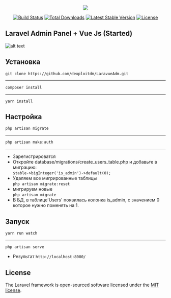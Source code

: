 <p align="center">
<img src="https://pp.userapi.com/c841436/v841436793/3c3d0/8emN4vV28mM.jpg">

</p>

<p align="center">
<a href="https://travis-ci.org/laravel/framework"><img src="https://travis-ci.org/laravel/framework.svg" alt="Build Status"></a>
<a href="https://packagist.org/packages/laravel/framework"><img src="https://poser.pugx.org/laravel/framework/d/total.svg" alt="Total Downloads"></a>
<a href="https://packagist.org/packages/laravel/framework"><img src="https://poser.pugx.org/laravel/framework/v/stable.svg" alt="Latest Stable Version"></a>
<a href="https://packagist.org/packages/laravel/framework"><img src="https://poser.pugx.org/laravel/framework/license.svg" alt="License"></a>
</p>

## Laravel Admin Panel + Vue Js (Started) 

![alt text](https://pp.userapi.com/c840720/v840720468/2846c/tPXdHG1_4-s.jpg)


## Установка

`git clone https://github.com/dexploitdm/LaravueAdm.git`<hr>
`composer install`<hr>
`yarn install`

## Настройка
`php artisan migrate`<hr>
`php artisan make:auth`<hr>
- Зарегистрироватся<br>
- Откройте database/migrations/create_users_table.php и добавьте в миграцию:<br>
`$table->bigInteger('is_admin')->default(0);`
- Удаляем все мигрированные таблицы<br>
`php artisan migrate:reset` 
- мигрируем новые <br>
`php artisan migrate`
- В БД, в таблице'Users' появилась колонка is_admin, с значением 0 которое нужно поменять на 1. 

## Запуск

`yarn run watch`<hr>
`php artisan serve`<br>
- Результат `http://localhost:8000/`

## License

The Laravel framework is open-sourced software licensed under the [MIT license](http://opensource.org/licenses/MIT).
